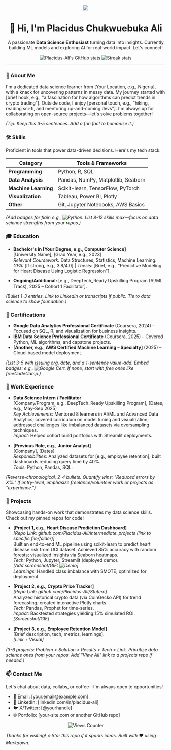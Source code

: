 <div align="center">
  <!-- Profile pic and header for visual hook -->
  <img src="https://x.com/AliPlacidus/photo" />
  
  <h1>👋 Hi, I'm Placidus Chukwuebuka Ali</h1>
  
  <!-- Quick tagline -->
  <p>A passionate <strong>Data Science Enthusiast</strong> turning data into insights. Currently building ML models and exploring AI for real-world impact. Let's connect!</p>
</div>

<!-- GitHub Stats for credibility (optional: embed via github-readme-stats) -->
<div align="center">
  <img src="https://github-readme-stats.vercel.app/api?username=Placidus-Ali&show_icons=true&theme=radical" alt="Placidus-Ali's GitHub stats" />
  <img src="https://github-readme-streak-stats.herokuapp.com/?user=Placidus-Ali&theme=radical" alt="Streak stats" />
</div>

---

### 📖 About Me
I'm a dedicated data science learner from [Your Location, e.g., Nigeria], with a knack for uncovering patterns in messy data. My journey started with [brief hook, e.g., "a fascination for how algorithms can predict trends in crypto trading"]. Outside code, I enjoy [personal touch, e.g., "hiking, reading sci-fi, and mentoring up-and-coming devs"]. I'm always up for collaborating on open-source projects—let's solve problems together!

*(Tip: Keep this 3-5 sentences. Add a fun fact to humanize it.)*

### 🛠️ Skills
Proficient in tools that power data-driven decisions. Here's my tech stack:

| Category          | Tools & Frameworks                  |
|-------------------|-------------------------------------|
| **Programming**   | Python, R, SQL                      |
| **Data Analysis** | Pandas, NumPy, Matplotlib, Seaborn  |
| **Machine Learning** | Scikit-learn, TensorFlow, PyTorch |
| **Visualization** | Tableau, Power BI, Plotly           |
| **Other**         | Git, Jupyter Notebooks, AWS Basics  |

*(Add badges for flair: e.g., ![Python](https://img.shields.io/badge/Python-3776AB?style=flat&logo=python&logoColor=white). List 8-12 skills max—focus on data science strengths from your repos.)*

### 🎓 Education
- **Bachelor's in [Your Degree, e.g., Computer Science]**  
  [University Name], [Grad Year, e.g., 2023]  
  *Relevant Coursework:* Data Structures, Statistics, Machine Learning.  
  *GPA:* [If strong, e.g., 3.8/4.0] | *Thesis:* [Brief, e.g., "Predictive Modeling for Heart Disease Using Logistic Regression"].

- **Ongoing/Additional:** [e.g., DeepTech_Ready Upskilling Program (AI/ML Track), 2025 – Cohort 1 Facilitator].

*(Bullet 1-3 entries. Link to LinkedIn or transcripts if public. Tie to data science to show foundation.)*

### 📜 Certifications
- **Google Data Analytics Professional Certificate** (Coursera, 2024) – Focused on SQL, R, and visualization for business insights.  
- **IBM Data Science Professional Certificate** (Coursera, 2025) – Covered Python, ML algorithms, and capstone projects.  
- **[Another, e.g., AWS Certified Machine Learning – Specialty]** (2025) – Cloud-based model deployment.

*(List 3-5 with issuing org, date, and a 1-sentence value-add. Embed badges: e.g., ![Google Cert](https://images.genius.com/...). If none, start with free ones like freeCodeCamp.)*

### 💼 Work Experience
- **Data Science Intern / Facilitator**  
  [Company/Program, e.g., DeepTech_Ready Upskilling Program], [Dates, e.g., May–Sep 2025]  
  *Key Achievements:* Mentored 8 learners in AI/ML and Advanced Data Analytics; covered curriculum on model tuning and visualization; addressed challenges like imbalanced datasets via oversampling techniques.  
  *Impact:* Helped cohort build portfolios with Streamlit deployments.

- **[Previous Role, e.g., Junior Analyst]**  
  [Company], [Dates]  
  *Responsibilities:* Analyzed datasets for [e.g., employee retention]; built dashboards reducing query time by 40%.  
  *Tools:* Python, Pandas, SQL.

*(Reverse-chronological, 2-4 bullets. Quantify wins: "Reduced errors by X%." If entry-level, emphasize freelance/volunteer work or projects as "experience.")*

### 🚀 Projects
Showcasing hands-on work that demonstrates my data science skills. Check out my pinned repos for code!

- **[Project 1, e.g., Heart Disease Prediction Dashboard]**  
  *[Repo Link: github.com/Placidus-Ali/intermediate_projects (link to specific file/folder)]*  
  Built an end-to-end ML pipeline using scikit-learn to predict heart disease risk from UCI dataset. Achieved 85% accuracy with random forests; visualized insights via Seaborn heatmaps.  
  *Tech:* Python, Jupyter, Streamlit (deployed demo).  
  *[Add screenshot/GIF: ![Demo](your-image-url.png)]*  
  *Learnings:* Handled class imbalance with SMOTE; optimized for deployment.

- **[Project 2, e.g., Crypto Price Tracker]**  
  *[Repo Link: github.com/Placidus-Ali/Stutern]*  
  Analyzed historical crypto data (via CoinGecko API) for trend forecasting; created interactive Plotly charts.  
  *Tech:* Pandas, Prophet for time-series.  
  *Impact:* Backtested strategies yielding 15% simulated ROI.  
  *[Screenshot/GIF]*

- **[Project 3, e.g., Employee Retention Model]**  
  [Brief description, tech, metrics, learnings].  
  *[Link + Visual]*

*(3-6 projects: Problem > Solution > Results > Tech > Link. Prioritize data science ones from your repos. Add "View All" link to a projects repo if needed.)*

### 📫 Contact Me
Let's chat about data, collabs, or coffee—I'm always open to opportunities!  
- 📧 Email: [your.email@example.com]  
- 🔗 LinkedIn: [linkedin.com/in/placidus-ali]  
- 🐦 X/Twitter: [@yourhandle]  
- 🌐 Portfolio: [your-site.com or another GitHub repo]  

<div align="center">
  <img src="https://komarev.com/ghpvc/?username=Placidus-Ali&label=Profile%20views&color=0e75b6&style=flat" alt="Views Counter" />
</div>

*Thanks for visiting! ⭐ Star this repo if it sparks ideas. Built with ❤️ using Markdown.*
